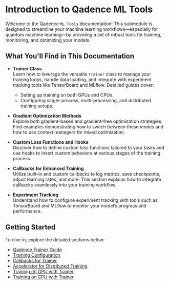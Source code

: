 # Introduction to Qadence ML Tools

Welcome to the Qadence `ML Tools` documentation! This submodule is designed to streamline your machine learning workflows—especially for quantum machine learning—by providing a set of robust tools for training, monitoring, and optimizing your models.

## What You'll Find in This Documentation

- **Trainer Class**  
  Learn how to leverage the versatile `Trainer` class to manage your training loops, handle data loading, and integrate with experiment tracking tools like TensorBoard and MLflow. Detailed guides cover:

    - Setting up training on both GPUs and CPUs.
    - Configuring single-process, multi-processing, and distributed training setups.

- **Gradient Optimization Methods**  
  Explore both gradient-based and gradient-free optimization strategies. Find examples demonstrating how to switch between these modes and how to use context managers for mixed optimization.

- **Custom Loss Functions and Hooks**  
  Discover how to define custom loss functions tailored to your tasks and use hooks to insert custom behaviors at various stages of the training process.

- **Callbacks for Enhanced Training**  
  Utilize built-in and custom callbacks to log metrics, save checkpoints, adjust learning rates, and more. This section explains how to integrate callbacks seamlessly into your training workflow.

- **Experiment Tracking**  
  Understand how to configure experiment tracking with tools such as TensorBoard and MLflow to monitor your model’s progress and performance.

## Getting Started

To dive in, explore the detailed sections below:

  - [Qadence Trainer Guide](./trainer.md)
  - [Training Configuration](./data_and_config.md)
  - [Callbacks for Trainer](./callbacks.md)
  - [Accelerator for Distributed Training](./accelerator.md)
  - [Training on GPU with Trainer](./GPU.md)
  - [Training on CPU with Trainer](./CPU.md)
